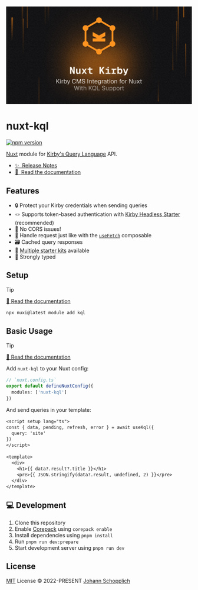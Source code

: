 [![nuxt-kql](./docs/public/og.jpg)](https://nuxt-kql.byjohann.dev)

# nuxt-kql

[![npm version](https://img.shields.io/npm/v/nuxt-kql?color=a1b858&label=)](https://www.npmjs.com/package/nuxt-kql)

[Nuxt](https://nuxt.com) module for [Kirby's Query Language](https://github.com/getkirby/kql) API.

- [✨ &nbsp;Release Notes](https://github.com/johannschopplich/nuxt-kql/releases)
- [📖 &nbsp;Read the documentation](https://nuxt-kql.byjohann.dev)

## Features

- 🔒 Protect your Kirby credentials when sending queries
- 🪢 Supports token-based authentication with [Kirby Headless Starter](https://github.com/johannschopplich/kirby-headless-starter) (recommended)
- 🤹 No CORS issues!
- 🍱 Handle request just like with the [`useFetch`](https://nuxt.com/docs/getting-started/data-fetching/#usefetch) composable
- 🗃 Cached query responses
- 🦦 [Multiple starter kits](https://nuxt-kql.byjohann.dev/guide/starters) available
- 🦾 Strongly typed

## Setup

> [!TIP]
> [📖 Read the documentation](https://nuxt-kql.byjohann.dev)

```bash
npx nuxi@latest module add kql
```

## Basic Usage

> [!TIP]
> [📖 Read the documentation](https://nuxt-kql.byjohann.dev)

Add `nuxt-kql` to your Nuxt config:

```ts
// `nuxt.config.ts`
export default defineNuxtConfig({
  modules: ['nuxt-kql']
})
```

And send queries in your template:

```vue
<script setup lang="ts">
const { data, pending, refresh, error } = await useKql({
  query: 'site'
})
</script>

<template>
  <div>
    <h1>{{ data?.result?.title }}</h1>
    <pre>{{ JSON.stringify(data?.result, undefined, 2) }}</pre>
  </div>
</template>
```

## 💻 Development

1. Clone this repository
2. Enable [Corepack](https://github.com/nodejs/corepack) using `corepack enable`
3. Install dependencies using `pnpm install`
4. Run `pnpm run dev:prepare`
5. Start development server using `pnpm run dev`

## License

[MIT](./LICENSE) License © 2022-PRESENT [Johann Schopplich](https://github.com/johannschopplich)
